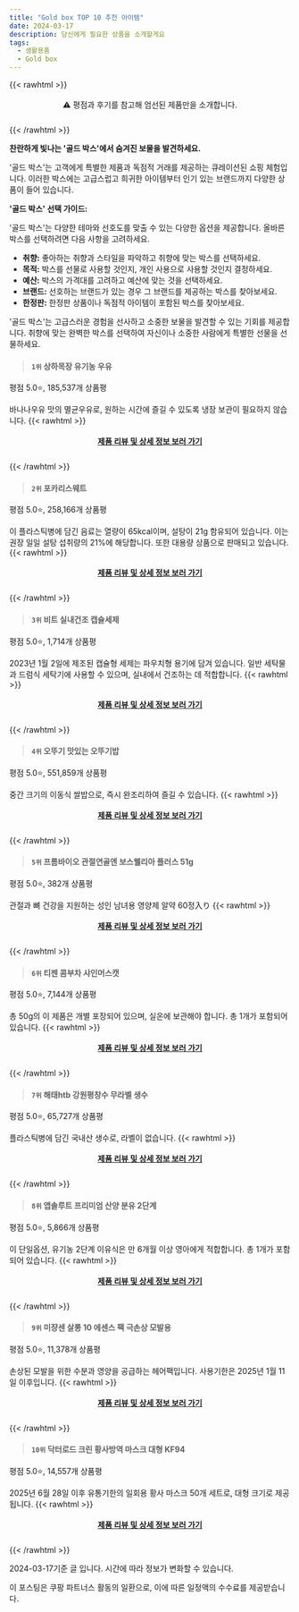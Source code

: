 ```yaml
---
title: "Gold box TOP 10 추천 아이템"
date: 2024-03-17
description: 당신에게 필요한 상품을 소개할게요
tags:
  - 생활용품
  - Gold box
---
```

{{< rawhtml >}}<div class="toc" style="text-align: center; height: 50px; line-height: 2;">  <p>⚠️ 평점과 후기를 참고해 엄선된 제품만을 소개합니다.<br></p></div> {{< /rawhtml >}}

**찬란하게 빛나는 '골드 박스'에서 숨겨진 보물을 발견하세요.**

'골드 박스'는 고객에게 특별한 제품과 독점적 거래를 제공하는 큐레이션된 쇼핑 체험입니다. 이러한 박스에는 고급스럽고 희귀한 아이템부터 인기 있는 브랜드까지 다양한 상품이 들어 있습니다.

**'골드 박스' 선택 가이드:**

'골드 박스'는 다양한 테마와 선호도를 맞출 수 있는 다양한 옵션을 제공합니다. 올바른 박스를 선택하려면 다음 사항을 고려하세요.

* **취향:** 좋아하는 취향과 스타일을 파악하고 취향에 맞는 박스를 선택하세요.
* **목적:** 박스를 선물로 사용할 것인지, 개인 사용으로 사용할 것인지 결정하세요.
* **예산:** 박스의 가격대를 고려하고 예산에 맞는 것을 선택하세요.
* **브랜드:** 선호하는 브랜드가 있는 경우 그 브랜드를 제공하는 박스를 찾아보세요.
* **한정판:** 한정판 상품이나 독점적 아이템이 포함된 박스를 찾아보세요.

'골드 박스'는 고급스러운 경험을 선사하고 소중한 보물을 발견할 수 있는 기회를 제공합니다. 취향에 맞는 완벽한 박스를 선택하여 자신이나 소중한 사람에게 특별한 선물을 선물하세요.


>#### `1위` 상하목장 유기농 우유
평점 5.0⭐, 185,537개 상품평

바나나우유 맛의 멸균우유로, 원하는 시간에 즐길 수 있도록 냉장 보관이 필요하지 않습니다.
{{< rawhtml >}}<div class="toc" style="text-align: center; height: 50px; line-height: 2;"><p><b><a href="https://link.coupang.com/re/AFFSDP?lptag=AF5033054&pageKey=119465439&itemId=15483078094&vendorItemId=3000244423&traceid=V0-153-2548e2e6dc53f07a&requestid=20240317151636367063612455">제품 리뷰 및 상세 정보 보러 가기</a></b><br></p> </div>{{< /rawhtml >}}

>#### `2위` 포카리스웨트
평점 5.0⭐, 258,166개 상품평

이 플라스틱병에 담긴 음료는 열량이 65kcal이며, 설탕이 21g 함유되어 있습니다. 이는 권장 일일 설탕 섭취량의 21%에 해당합니다. 또한 대용량 상품으로 판매되고 있습니다.
{{< rawhtml >}}<div class="toc" style="text-align: center; height: 50px; line-height: 2;"><p><b><a href="https://link.coupang.com/re/AFFSDP?lptag=AF5033054&pageKey=7492743066&itemId=18854849950&vendorItemId=3000931803&traceid=V0-153-968fbd104e239689&requestid=20240317151636367063612455">제품 리뷰 및 상세 정보 보러 가기</a></b><br></p> </div>{{< /rawhtml >}}

>#### `3위` 비트 실내건조 캡슐세제
평점 5.0⭐, 1,714개 상품평

2023년 1월 2일에 제조된 캡슐형 세제는 파우치형 용기에 담겨 있습니다. 일반 세탁물과 드럼식 세탁기에 사용할 수 있으며, 실내에서 건조하는 데 적합합니다.
{{< rawhtml >}}<div class="toc" style="text-align: center; height: 50px; line-height: 2;"><p><b><a href="https://link.coupang.com/re/AFFSDP?lptag=AF5033054&pageKey=7674477942&itemId=20481989964&vendorItemId=87560951772&traceid=V0-153-92d4b3a432143f72&requestid=20240317151636367063612455">제품 리뷰 및 상세 정보 보러 가기</a></b><br></p> </div>{{< /rawhtml >}}

>#### `4위` 오뚜기 맛있는 오뚜기밥
평점 5.0⭐, 551,859개 상품평

중간 크기의 이동식 쌀밥으로, 즉시 완조리하여 즐길 수 있습니다.
{{< rawhtml >}}<div class="toc" style="text-align: center; height: 50px; line-height: 2;"><p><b><a href="https://link.coupang.com/re/AFFSDP?lptag=AF5033054&pageKey=7235457880&itemId=18037601488&vendorItemId=80641989278&traceid=V0-153-2b0529fa87300efd&requestid=20240317151636367063612455">제품 리뷰 및 상세 정보 보러 가기</a></b><br></p> </div>{{< /rawhtml >}}

>#### `5위` 프롬바이오 관절연골엔 보스웰리아 플러스 51g
평점 5.0⭐, 382개 상품평

관절과 뼈 건강을 지원하는 성인 남녀용 영양제 알약 60정入り
{{< rawhtml >}}<div class="toc" style="text-align: center; height: 50px; line-height: 2;"><p><b><a href="https://link.coupang.com/re/AFFSDP?lptag=AF5033054&pageKey=7703741302&itemId=20632788804&vendorItemId=87706759015&traceid=V0-153-74af2116c61dd830&requestid=20240317151636367063612455">제품 리뷰 및 상세 정보 보러 가기</a></b><br></p> </div>{{< /rawhtml >}}

>#### `6위` 티젠 콤부차 샤인머스캣
평점 5.0⭐, 7,144개 상품평

총 50g의 이 제품은 개별 포장되어 있으며, 실온에 보관해야 합니다. 총 1개가 포함되어 있습니다.
{{< rawhtml >}}<div class="toc" style="text-align: center; height: 50px; line-height: 2;"><p><b><a href="https://link.coupang.com/re/AFFSDP?lptag=AF5033054&pageKey=7203557025&itemId=18885907411&vendorItemId=85361838174&traceid=V0-153-bc39f4b44efc155e&requestid=20240317151636367063612455">제품 리뷰 및 상세 정보 보러 가기</a></b><br></p> </div>{{< /rawhtml >}}

>#### `7위` 해태htb 강원평창수 무라벨 생수
평점 5.0⭐, 65,727개 상품평

플라스틱병에 담긴 국내산 생수로, 라벨이 없습니다.
{{< rawhtml >}}<div class="toc" style="text-align: center; height: 50px; line-height: 2;"><p><b><a href="https://link.coupang.com/re/AFFSDP?lptag=AF5033054&pageKey=5269360716&itemId=7505540780&vendorItemId=86495568251&traceid=V0-153-9b9e18aa4edc0bc3&requestid=20240317151636367063612455">제품 리뷰 및 상세 정보 보러 가기</a></b><br></p> </div>{{< /rawhtml >}}

>#### `8위` 앱솔루트 프리미엄 산양 분유 2단계
평점 5.0⭐, 5,866개 상품평

이 단일옵션, 유기농 2단계 이유식은 만 6개월 이상 영아에게 적합합니다. 총 1개가 포함되어 있습니다.
{{< rawhtml >}}<div class="toc" style="text-align: center; height: 50px; line-height: 2;"><p><b><a href="https://link.coupang.com/re/AFFSDP?lptag=AF5033054&pageKey=121869449&itemId=19508183027&vendorItemId=73047631979&traceid=V0-153-da3bf1bed273a01f&requestid=20240317151636367063612455">제품 리뷰 및 상세 정보 보러 가기</a></b><br></p> </div>{{< /rawhtml >}}

>#### `9위` 미쟝센 살롱 10 에센스 팩 극손상 모발용
평점 5.0⭐, 11,378개 상품평

손상된 모발을 위한 수분과 영양을 공급하는 헤어팩입니다. 사용기한은 2025년 1월 11일 이후입니다.
{{< rawhtml >}}<div class="toc" style="text-align: center; height: 50px; line-height: 2;"><p><b><a href="https://link.coupang.com/re/AFFSDP?lptag=AF5033054&pageKey=7839467659&itemId=21337741030&vendorItemId=75310413203&traceid=V0-153-48ab2f798c586075&requestid=20240317151636367063612455">제품 리뷰 및 상세 정보 보러 가기</a></b><br></p> </div>{{< /rawhtml >}}

>#### `10위` 닥터로드 크린 황사방역 마스크 대형 KF94
평점 5.0⭐, 14,557개 상품평

2025년 6월 28일 이후 유통기한의 일회용 황사 마스크 50개 세트로, 대형 크기로 제공됩니다.
{{< rawhtml >}}<div class="toc" style="text-align: center; height: 50px; line-height: 2;"><p><b><a href="https://link.coupang.com/re/AFFSDP?lptag=AF5033054&pageKey=6796220993&itemId=8652956519&vendorItemId=75940155924&traceid=V0-153-952b9b6c0a497acf&requestid=20240317151636367063612455">제품 리뷰 및 상세 정보 보러 가기</a></b><br></p> </div>{{< /rawhtml >}}


2024-03-17기준 글 입니다.
시간에 따라 정보가 변화할 수 있습니다.

이 포스팅은 쿠팡 파트너스 활동의 일환으로, 이에 따른 일정액의 수수료를 제공받습니다.